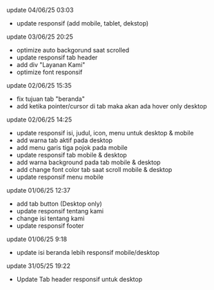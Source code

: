 update 04/06/25 03:03
- update responsif (add mobile, tablet, dekstop)

update 03/06/25 20:25
- optimize auto backgorund saat scrolled
- update responsif tab header
- add div "Layanan Kami"
- optimize font responsif

update 02/06/25 15:35
- fix tujuan tab "beranda"
- add ketika pointer/cursor di tab maka akan ada hover only desktop

update 02/06/25 14:25
- update responsif isi, judul, icon, menu untuk desktop & mobile
- add warna tab aktif pada desktop
- add menu garis tiga pojok pada mobile
- update responsif tab mobile & desktop
- add warna background pada tab mobile & desktop
- add change font color tab saat scroll mobile & desktop
- update responsif menu mobile

update 01/06/25 12:37
- add tab button (Desktop only)
- update responsif tentang kami
- change isi tentang kami
- update responsif footer

update 01/06/25 9:18
- update isi beranda lebih responsif mobile/desktop

update 31/05/25 19:22
- Update Tab header responsif untuk desktop